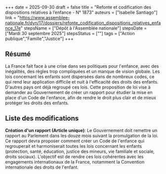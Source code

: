+++
date = 2025-09-30
draft = false
title = "Refonte et codification des dispositions relatives à l’enfance - N° 1873"
auteurs = ["Isabelle Santiago"]
link = "https://www.assemblee-nationale.fr/dyn/17/dossiers/refonte_codification_dispositions_relatives_enfance_17e"
stepsName = ["Dépôt à l'Assemblée nationale"]
stepsDate = ["Mardi 30 septembre 2025"]
stepsStatus = [""]
tags = ["Action publique","Famille","Justice"]
+++

## Résumé

La France fait face à une crise dans ses politiques pour l'enfance, avec des inégalités, des règles trop compliquées et un manque de vision globale. Les lois concernant les enfants sont dispersées dans de nombreux codes, ce qui rend leur application difficile et nuit à l'efficacité des droits des enfants. D'autres pays ont déjà regroupé ces lois. Cette proposition de loi vise à demander au Gouvernement de créer un rapport pour étudier la mise en place d'un Code de l'enfance, afin de rendre le droit plus clair et de mieux protéger les droits des enfants.

## Liste des modifications

**Création d'un rapport (Article unique)**: Le Gouvernement doit remettre un rapport au Parlement dans les douze mois suivant la promulgation de la loi. Ce rapport devra proposer comment créer un Code de l'enfance qui regrouperait et harmoniserait toutes les lois concernant les enfants (protection, santé, éducation, justice des mineurs, vie familiale et sociale, droits sociaux). L'objectif est de rendre ces lois cohérentes avec les engagements internationaux de la France, notamment la Convention internationale des droits de l'enfant.
